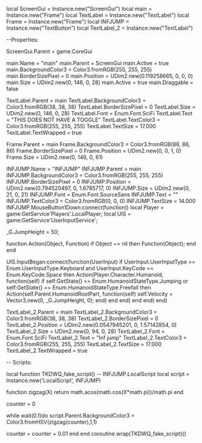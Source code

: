 local ScreenGui = Instance.new("ScreenGui")
local main = Instance.new("Frame")
local TextLabel = Instance.new("TextLabel")
local Frame = Instance.new("Frame")
local INFJUMP = Instance.new("TextButton")
local TextLabel_2 = Instance.new("TextLabel")

--Properties:

ScreenGui.Parent = game.CoreGui

main.Name = "main"
main.Parent = ScreenGui
main.Active = true
main.BackgroundColor3 = Color3.fromRGB(255, 255, 255)
main.BorderSizePixel = 0
main.Position = UDim2.new(0.119258665, 0, 0, 0)
main.Size = UDim2.new(0, 146, 0, 28)
main.Active = true
main.Draggable = false

TextLabel.Parent = main
TextLabel.BackgroundColor3 = Color3.fromRGB(38, 38, 38)
TextLabel.BorderSizePixel = 0
TextLabel.Size = UDim2.new(0, 146, 0, 28)
TextLabel.Font = Enum.Font.SciFi
TextLabel.Text = "THIS DOES NOT HAVE A TOGGLE"
TextLabel.TextColor3 = Color3.fromRGB(255, 255, 255)
TextLabel.TextSize = 17.000
TextLabel.TextWrapped = true

Frame.Parent = main
Frame.BackgroundColor3 = Color3.fromRGB(86, 86, 86)
Frame.BorderSizePixel = 0
Frame.Position = UDim2.new(0, 0, 1, 0)
Frame.Size = UDim2.new(0, 146, 0, 61)

INFJUMP.Name = "INFJUMP"
INFJUMP.Parent = main
INFJUMP.BackgroundColor3 = Color3.fromRGB(255, 255, 255)
INFJUMP.BorderSizePixel = 0
INFJUMP.Position = UDim2.new(0.794520497, 0, 1.6785717, 0)
INFJUMP.Size = UDim2.new(0, 21, 0, 21)
INFJUMP.Font = Enum.Font.SourceSans
INFJUMP.Text = ""
INFJUMP.TextColor3 = Color3.fromRGB(0, 0, 0)
INFJUMP.TextSize = 14.000
INFJUMP.MouseButton1Down:connect(function()
local Player = game:GetService'Players'.LocalPlayer;
local UIS = game:GetService'UserInputService';
 
_G.JumpHeight = 50;
 
function Action(Object, Function) if Object ~= nil then Function(Object); end end
 
UIS.InputBegan:connect(function(UserInput)
    if UserInput.UserInputType == Enum.UserInputType.Keyboard and UserInput.KeyCode == Enum.KeyCode.Space then
        Action(Player.Character.Humanoid, function(self)
            if self:GetState() == Enum.HumanoidStateType.Jumping or self:GetState() == Enum.HumanoidStateType.Freefall then
                Action(self.Parent.HumanoidRootPart, function(self)
                    self.Velocity = Vector3.new(0, _G.JumpHeight, 0);
                end)
            end
        end)
    end
end)
end)

TextLabel_2.Parent = main
TextLabel_2.BackgroundColor3 = Color3.fromRGB(38, 38, 38)
TextLabel_2.BorderSizePixel = 0
TextLabel_2.Position = UDim2.new(0.0547945201, 0, 1.57142854, 0)
TextLabel_2.Size = UDim2.new(0, 94, 0, 28)
TextLabel_2.Font = Enum.Font.SciFi
TextLabel_2.Text = "Inf jump"
TextLabel_2.TextColor3 = Color3.fromRGB(255, 255, 255)
TextLabel_2.TextSize = 17.000
TextLabel_2.TextWrapped = true

-- Scripts:

local function TKDWQ_fake_script() -- INFJUMP.LocalScript 
local script = Instance.new('LocalScript', INFJUMP)

function zigzag(X) return math.acos(math.cos(X*math.pi))/math.pi end

counter = 0

while wait(0.1)do
script.Parent.BackgroundColor3 = Color3.fromHSV(zigzag(counter),1,1)
 
counter = counter + 0.01
end
end
coroutine.wrap(TKDWQ_fake_script)()
